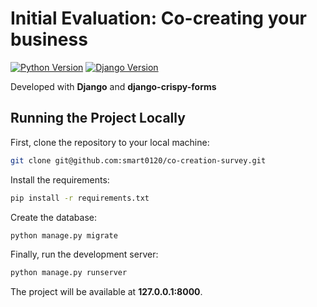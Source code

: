 # Initial Evaluation: Co-creating your business

[![Python Version](https://img.shields.io/badge/python-3.8-brightgreen.svg)](https://python.org)
[![Django Version](https://img.shields.io/badge/django-3.1.3-brightgreen.svg)](https://djangoproject.com)

Developed with **Django** and **django-crispy-forms**

## Running the Project Locally

First, clone the repository to your local machine:

```bash
git clone git@github.com:smart0120/co-creation-survey.git
```

Install the requirements:

```bash
pip install -r requirements.txt
```

Create the database:

```bash
python manage.py migrate
```

Finally, run the development server:

```bash
python manage.py runserver
```

The project will be available at **127.0.0.1:8000**.
